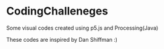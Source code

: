 # CodingChalleneges
Some visual codes created using p5.js and Processing(Java)

These codes are inspired by Dan Shiffman :)
